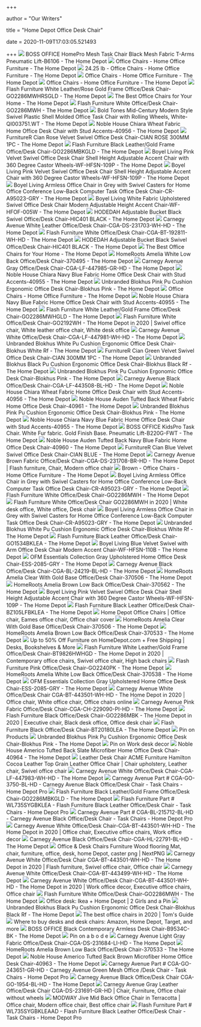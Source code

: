 +++
        
author = "Our Writers"
        
title = "Home Depot Office Desk Chair"
        
date = 2020-11-09T17:03:05.521493
        
+++
[ ![](https://images.homedepot-static.com/productImages/3188d23e-e8a8-4ddf-8977-1c2f05714489/svn/black-boss-office-task-chairs-b6106-64_600.jpg)](https://images.homedepot-static.com/productImages/3188d23e-e8a8-4ddf-8977-1c2f05714489/svn/black-boss-office-task-chairs-b6106-64_600.jpg) BOSS OFFICE HomePro Mesh Task Chair Black Mesh Fabric T-Arms Pneumatic  Lift-B6106 - The Home Depot
[ ![](https://images.homedepot-static.com/productImages/5a03a3db-4715-41cf-805b-68a107211b0f/svn/black-merax-ergonomic-chairs-pp190218aaa-64_400.jpg)](https://images.homedepot-static.com/productImages/5a03a3db-4715-41cf-805b-68a107211b0f/svn/black-merax-ergonomic-chairs-pp190218aaa-64_400.jpg) Office Chairs - Home Office Furniture - The Home Depot
[ ![](https://images.homedepot-static.com/productImages/d15440d2-0490-4456-9ea7-cd79f4134ecf/svn/gray-boyel-living-office-chairs-wf-hfsn-101g-64_400.jpg)](https://images.homedepot-static.com/productImages/d15440d2-0490-4456-9ea7-cd79f4134ecf/svn/gray-boyel-living-office-chairs-wf-hfsn-101g-64_400.jpg) 24.25 lb - Office Chairs - Home Office Furniture - The Home Depot
[ ![](https://images.homedepot-static.com/productImages/11f6993d-5844-4f56-9be3-6124ea45fdd6/svn/walnut-brown-linon-home-decor-office-chairs-178403nat01u-64_400.jpg)](https://images.homedepot-static.com/productImages/11f6993d-5844-4f56-9be3-6124ea45fdd6/svn/walnut-brown-linon-home-decor-office-chairs-178403nat01u-64_400.jpg) Office Chairs - Home Office Furniture - The Home Depot
[ ![](https://images.homedepot-static.com/productImages/fc5218e5-1c1f-4884-9fb7-1efcd499b4bd/svn/black-merax-ergonomic-chairs-pp189619baa-64_400.jpg)](https://images.homedepot-static.com/productImages/fc5218e5-1c1f-4884-9fb7-1efcd499b4bd/svn/black-merax-ergonomic-chairs-pp189619baa-64_400.jpg) Office Chairs - Home Office Furniture - The Home Depot
[ ![](https://images.homedepot-static.com/productImages/463ea4de-d661-4da8-bc50-e598bb7fe277/svn/white-leather-rose-gold-frame-flash-furniture-office-chairs-go2286mwhrsgld-64_600.jpg)](https://images.homedepot-static.com/productImages/463ea4de-d661-4da8-bc50-e598bb7fe277/svn/white-leather-rose-gold-frame-flash-furniture-office-chairs-go2286mwhrsgld-64_600.jpg) Flash Furniture White Leather/Rose Gold Frame Office/Desk Chair-GO2286MWHRSGLD  - The Home Depot
[ ![](https://contentgrid.homedepot-static.com/hdus/en_US/DTCCOMNEW/Articles/best-office-chairs-section-1.jpg)](https://contentgrid.homedepot-static.com/hdus/en_US/DTCCOMNEW/Articles/best-office-chairs-section-1.jpg) The Best Office Chairs for Your Home - The Home Depot
[ ![](https://images.homedepot-static.com/productImages/490956a1-d13a-47a8-9c84-a651796f253a/svn/white-flash-furniture-office-chairs-go2286mwh-31_600.jpg)](https://images.homedepot-static.com/productImages/490956a1-d13a-47a8-9c84-a651796f253a/svn/white-flash-furniture-office-chairs-go2286mwh-31_600.jpg) Flash Furniture White Office/Desk Chair-GO2286MWH - The Home Depot
[ ![](https://images.homedepot-static.com/productImages/cb8c27da-2aa1-4bef-9c1b-c577fb13645e/svn/1-white-bold-tones-office-chairs-qi003751-wt-e1_600.jpg)](https://images.homedepot-static.com/productImages/cb8c27da-2aa1-4bef-9c1b-c577fb13645e/svn/1-white-bold-tones-office-chairs-qi003751-wt-e1_600.jpg) Bold Tones Mid-Century Modern Style Swivel Plastic Shell Molded Office Task  Chair with Rolling Wheels, White-QI003751.WT - The Home Depot
[ ![](https://images.homedepot-static.com/productImages/c8aa229a-16c6-46da-8f1c-1659d86931ae/svn/wheat-and-chrome-silver-noble-house-office-chairs-40956-e1_600.jpg)](https://images.homedepot-static.com/productImages/c8aa229a-16c6-46da-8f1c-1659d86931ae/svn/wheat-and-chrome-silver-noble-house-office-chairs-40956-e1_600.jpg) Noble House Chiara Wheat Fabric Home Office Desk Chair with Stud  Accents-40956 - The Home Depot
[ ![](https://images.homedepot-static.com/productImages/343352b9-6a30-4761-a098-48dc656427fb/svn/pink-furniturer-office-chairs-cian-rose-300mm-1pc-64_600.jpg)](https://images.homedepot-static.com/productImages/343352b9-6a30-4761-a098-48dc656427fb/svn/pink-furniturer-office-chairs-cian-rose-300mm-1pc-64_600.jpg) FurnitureR Cian Rose Velvet Swivel Office Desk Chair-CIAN ROSE 300MM 1PC -  The Home Depot
[ ![](https://images.homedepot-static.com/productImages/0d15f951-cd75-4735-9a62-ee730ef1dc54/svn/black-leather-gold-frame-flash-furniture-office-chairs-go2286mbkgld-fa_600.jpg)](https://images.homedepot-static.com/productImages/0d15f951-cd75-4735-9a62-ee730ef1dc54/svn/black-leather-gold-frame-flash-furniture-office-chairs-go2286mbkgld-fa_600.jpg) Flash Furniture Black Leather/Gold Frame Office/Desk Chair-GO2286MBKGLD -  The Home Depot
[ ![](https://images.homedepot-static.com/productImages/c545b543-7efe-4c3d-925a-f88e6a11e975/svn/pink-boyel-living-office-chairs-wf-hfsn-109p-64_600.jpg)](https://images.homedepot-static.com/productImages/c545b543-7efe-4c3d-925a-f88e6a11e975/svn/pink-boyel-living-office-chairs-wf-hfsn-109p-64_600.jpg) Boyel Living Pink Velvet Swivel Office Desk Chair Shell Height Adjustable  Accent Chair with 360 Degree Castor Wheels-WF-HFSN-109P - The Home Depot
[ ![](https://images.homedepot-static.com/productImages/c4215cef-f489-487c-b4f0-8016f21bfccd/svn/pink-boyel-living-office-chairs-wf-hfsn-109p-c3_600.jpg)](https://images.homedepot-static.com/productImages/c4215cef-f489-487c-b4f0-8016f21bfccd/svn/pink-boyel-living-office-chairs-wf-hfsn-109p-c3_600.jpg) Boyel Living Pink Velvet Swivel Office Desk Chair Shell Height Adjustable  Accent Chair with 360 Degree Castor Wheels-WF-HFSN-109P - The Home Depot
[ ![](https://images.homedepot-static.com/productImages/7c16d3a9-9f6f-4c9a-ab5e-8eaeced4c7f8/svn/light-gray-boyel-living-task-chairs-cr-a95023-gry-64_600.jpg)](https://images.homedepot-static.com/productImages/7c16d3a9-9f6f-4c9a-ab5e-8eaeced4c7f8/svn/light-gray-boyel-living-task-chairs-cr-a95023-gry-64_600.jpg) Boyel Living Armless Office Chair in Grey with Swivel Casters for Home  Office Conference Low-Back Computer Task Office Desk Chair-CR-A95023-GRY -  The Home Depot
[ ![](https://images.homedepot-static.com/productImages/eea31105-a533-409d-844e-fe0887f966a3/svn/white-boyel-living-office-chairs-wf-hfof-005w-e1_600.jpg)](https://images.homedepot-static.com/productImages/eea31105-a533-409d-844e-fe0887f966a3/svn/white-boyel-living-office-chairs-wf-hfof-005w-e1_600.jpg) Boyel Living White Fabric Upholstered Swivel Office Desk Chair Modern  Adjustable Height Accent Chair-WF-HFOF-005W - The Home Depot
[ ![](https://images.homedepot-static.com/productImages/90509881-28a9-4234-94e1-cb3757d63bb0/svn/black-hodedah-task-chairs-hic401-black-64_600.jpg)](https://images.homedepot-static.com/productImages/90509881-28a9-4234-94e1-cb3757d63bb0/svn/black-hodedah-task-chairs-hic401-black-64_600.jpg) HODEDAH Adjustable Bucket Black Swivel Office/Desk Chair-HIC401 BLACK - The Home  Depot
[ ![](https://images.homedepot-static.com/productImages/86c6adf1-9830-4d26-8b28-955edf87784a/svn/white-leather-carnegy-avenue-office-chairs-cga-ds-231703-wh-hd-64_600.jpg)](https://images.homedepot-static.com/productImages/86c6adf1-9830-4d26-8b28-955edf87784a/svn/white-leather-carnegy-avenue-office-chairs-cga-ds-231703-wh-hd-64_600.jpg) Carnegy Avenue White Leather Office/Desk Chair-CGA-DS-231703-WH-HD - The Home  Depot
[ ![](https://images.homedepot-static.com/productImages/319c05c6-ceaf-4888-a4f8-e6533387c067/svn/white-flash-furniture-office-chairs-cga-bt-192811-wh-hd-76_600.jpg)](https://images.homedepot-static.com/productImages/319c05c6-ceaf-4888-a4f8-e6533387c067/svn/white-flash-furniture-office-chairs-cga-bt-192811-wh-hd-76_600.jpg) Flash Furniture White Office/Desk Chair-CGA-BT-192811-WH-HD - The Home Depot
[ ![](https://images.homedepot-static.com/productImages/ab836224-6c50-4efa-927a-fc12e6bcb1e8/svn/black-hodedah-task-chairs-hic401-black-c3_600.jpg)](https://images.homedepot-static.com/productImages/ab836224-6c50-4efa-927a-fc12e6bcb1e8/svn/black-hodedah-task-chairs-hic401-black-c3_600.jpg) HODEDAH Adjustable Bucket Black Swivel Office/Desk Chair-HIC401 BLACK - The Home  Depot
[ ![](https://contentgrid.homedepot-static.com/hdus/en_US/DTCCOMNEW/Articles/best-office-chairs-hero.jpg)](https://contentgrid.homedepot-static.com/hdus/en_US/DTCCOMNEW/Articles/best-office-chairs-hero.jpg) The Best Office Chairs for Your Home - The Home Depot
[ ![](https://images.homedepot-static.com/productImages/5570f313-f6ae-4d0f-97f9-0187190f45bb/svn/white-homeroots-office-chairs-370495-64_600.jpg)](https://images.homedepot-static.com/productImages/5570f313-f6ae-4d0f-97f9-0187190f45bb/svn/white-homeroots-office-chairs-370495-64_600.jpg) HomeRoots Amelia White Low Back Office/Desk Chair-370495 - The Home Depot
[ ![](https://images.homedepot-static.com/productImages/a2c0beeb-cc37-441d-a066-e43fcacd4e07/svn/gray-carnegy-avenue-office-chairs-cga-lf-447985-gr-hd-64_600.jpg)](https://images.homedepot-static.com/productImages/a2c0beeb-cc37-441d-a066-e43fcacd4e07/svn/gray-carnegy-avenue-office-chairs-cga-lf-447985-gr-hd-64_600.jpg) Carnegy Avenue Gray Office/Desk Chair-CGA-LF-447985-GR-HD - The Home Depot
[ ![](https://images.homedepot-static.com/productImages/030d8c3c-7f5a-4b0d-9717-6ce3c19db3f9/svn/navy-blue-and-chrome-silver-noble-house-office-chairs-40955-64_600.jpg)](https://images.homedepot-static.com/productImages/030d8c3c-7f5a-4b0d-9717-6ce3c19db3f9/svn/navy-blue-and-chrome-silver-noble-house-office-chairs-40955-64_600.jpg) Noble House Chiara Navy Blue Fabric Home Office Desk Chair with Stud  Accents-40955 - The Home Depot
[ ![](https://images.homedepot-static.com/productImages/e66809b6-9ea8-421e-acee-5f0cd9b03231/svn/pink-office-chairs-blokhus-pink-76_600.jpg)](https://images.homedepot-static.com/productImages/e66809b6-9ea8-421e-acee-5f0cd9b03231/svn/pink-office-chairs-blokhus-pink-76_600.jpg) Unbranded Blokhus Pink Pu Cushion Ergonomic Office Desk Chair-Blokhus Pink  - The Home Depot
[ ![](https://images.homedepot-static.com/productImages/34455cb5-acdc-4aa7-84aa-38c0e060d126/svn/black-hodedah-task-chairs-hi-1011-64_400.jpg)](https://images.homedepot-static.com/productImages/34455cb5-acdc-4aa7-84aa-38c0e060d126/svn/black-hodedah-task-chairs-hi-1011-64_400.jpg) Office Chairs - Home Office Furniture - The Home Depot
[ ![](https://images.homedepot-static.com/productImages/c149a008-e9a9-4b2c-9ce3-594cca9a611f/svn/navy-blue-and-chrome-silver-noble-house-office-chairs-40955-e1_600.jpg)](https://images.homedepot-static.com/productImages/c149a008-e9a9-4b2c-9ce3-594cca9a611f/svn/navy-blue-and-chrome-silver-noble-house-office-chairs-40955-e1_600.jpg) Noble House Chiara Navy Blue Fabric Home Office Desk Chair with Stud  Accents-40955 - The Home Depot
[ ![](https://images.homedepot-static.com/productImages/85b81ea6-2fc0-4e46-8035-669a91c2b12c/svn/white-leather-gold-frame-flash-furniture-office-chairs-go2286mwhgld-31_600.jpg)](https://images.homedepot-static.com/productImages/85b81ea6-2fc0-4e46-8035-669a91c2b12c/svn/white-leather-gold-frame-flash-furniture-office-chairs-go2286mwhgld-31_600.jpg) Flash Furniture White Leather/Gold Frame Office/Desk Chair-GO2286MWHGLD -  The Home Depot
[ ![](https://i.pinimg.com/originals/34/51/34/345134b449b74013eb02834699bc5801.jpg)](https://i.pinimg.com/originals/34/51/34/345134b449b74013eb02834699bc5801.jpg) Flash Furniture White Office/Desk Chair-GO2192WH - The Home Depot in 2020 | Swivel  office chair, White leather office chair, White desk office
[ ![](https://images.homedepot-static.com/productImages/bb611167-791f-401e-a131-73e044703e8b/svn/white-carnegy-avenue-office-chairs-cga-lf-447981-wh-hd-64_600.jpg)](https://images.homedepot-static.com/productImages/bb611167-791f-401e-a131-73e044703e8b/svn/white-carnegy-avenue-office-chairs-cga-lf-447981-wh-hd-64_600.jpg) Carnegy Avenue White Office/Desk Chair-CGA-LF-447981-WH-HD - The Home Depot
[ ![](https://images.homedepot-static.com/productImages/417d9098-a874-483c-8b17-0ab720ca63d0/svn/white-office-chairs-blokhus-white-rf-e1_600.jpg)](https://images.homedepot-static.com/productImages/417d9098-a874-483c-8b17-0ab720ca63d0/svn/white-office-chairs-blokhus-white-rf-e1_600.jpg) Unbranded Blokhus White Pu Cushion Ergonomic Office Desk Chair-Blokhus  White Rf - The Home Depot
[ ![](https://images.homedepot-static.com/productImages/fcbad572-2b03-40f2-a442-b114765d17c0/svn/green-furniturer-office-chairs-cian-300mm-1pc-66_600.jpg)](https://images.homedepot-static.com/productImages/fcbad572-2b03-40f2-a442-b114765d17c0/svn/green-furniturer-office-chairs-cian-300mm-1pc-66_600.jpg) FurnitureR Cian Green Velvet Swivel Office Desk Chair-CIAN 300MM 1PC - The Home  Depot
[ ![](https://images.homedepot-static.com/productImages/75710882-0c7f-4fb5-bb18-1f393043e5ce/svn/black-office-chairs-blokhus-black-rf-64_600.jpg)](https://images.homedepot-static.com/productImages/75710882-0c7f-4fb5-bb18-1f393043e5ce/svn/black-office-chairs-blokhus-black-rf-64_600.jpg) Unbranded Blokhus Black Pu Cushion Ergonomic Office Desk Chair-Blokhus  Black Rf - The Home Depot
[ ![](https://images.homedepot-static.com/productImages/85e6a33a-6849-4eed-9cf7-37139b9f9ea7/svn/pink-office-chairs-blokhus-pink-77_600.jpg)](https://images.homedepot-static.com/productImages/85e6a33a-6849-4eed-9cf7-37139b9f9ea7/svn/pink-office-chairs-blokhus-pink-77_600.jpg) Unbranded Blokhus Pink Pu Cushion Ergonomic Office Desk Chair-Blokhus Pink  - The Home Depot
[ ![](https://images.homedepot-static.com/productImages/e7ebbb51-b23c-41f3-948a-1dc039925d74/svn/black-carnegy-avenue-office-chairs-cga-lf-443508-bl-hd-64_600.jpg)](https://images.homedepot-static.com/productImages/e7ebbb51-b23c-41f3-948a-1dc039925d74/svn/black-carnegy-avenue-office-chairs-cga-lf-443508-bl-hd-64_600.jpg) Carnegy Avenue Black Office/Desk Chair-CGA-LF-443508-BL-HD - The Home Depot
[ ![](https://images.homedepot-static.com/productImages/1f0b70ef-2a85-4118-b2c3-61ecba9d7f8e/svn/wheat-and-chrome-silver-noble-house-office-chairs-40956-40_600.jpg)](https://images.homedepot-static.com/productImages/1f0b70ef-2a85-4118-b2c3-61ecba9d7f8e/svn/wheat-and-chrome-silver-noble-house-office-chairs-40956-40_600.jpg) Noble House Chiara Wheat Fabric Home Office Desk Chair with Stud  Accents-40956 - The Home Depot
[ ![](https://images.homedepot-static.com/productImages/2dbe68da-9fca-4ab4-be5e-81f7d419bf30/svn/wheat-and-chrome-silver-noble-house-office-chairs-40961-31_600.jpg)](https://images.homedepot-static.com/productImages/2dbe68da-9fca-4ab4-be5e-81f7d419bf30/svn/wheat-and-chrome-silver-noble-house-office-chairs-40961-31_600.jpg) Noble House Auden Tufted Back Wheat Fabric Home Office Desk Chair-40961 -  The Home Depot
[ ![](https://images.homedepot-static.com/productImages/3b1ac769-b4cb-4da1-92e7-c5010042264e/svn/pink-office-chairs-blokhus-pink-31_600.jpg)](https://images.homedepot-static.com/productImages/3b1ac769-b4cb-4da1-92e7-c5010042264e/svn/pink-office-chairs-blokhus-pink-31_600.jpg) Unbranded Blokhus Pink Pu Cushion Ergonomic Office Desk Chair-Blokhus Pink  - The Home Depot
[ ![](https://images.homedepot-static.com/productImages/064fb43d-7408-42a2-88db-0cc3616aadac/svn/navy-blue-and-chrome-silver-noble-house-office-chairs-40955-40_600.jpg)](https://images.homedepot-static.com/productImages/064fb43d-7408-42a2-88db-0cc3616aadac/svn/navy-blue-and-chrome-silver-noble-house-office-chairs-40955-40_600.jpg) Noble House Chiara Navy Blue Fabric Home Office Desk Chair with Stud  Accents-40955 - The Home Depot
[ ![](https://images.homedepot-static.com/productImages/b614e8b0-bf98-41cb-a94c-d31d90716320/svn/white-boss-office-task-chairs-b220g-fwt-31_600.jpg)](https://images.homedepot-static.com/productImages/b614e8b0-bf98-41cb-a94c-d31d90716320/svn/white-boss-office-task-chairs-b220g-fwt-31_600.jpg) BOSS OFFICE KidsPro Task Chair. White Fur fabric. Gold Finish Base.  Pneumatic Lift-B220G-FWT - The Home Depot
[ ![](https://images.homedepot-static.com/productImages/4f7343d5-a7f3-4f03-b151-b2d57e856207/svn/navy-blue-and-chrome-silver-noble-house-office-chairs-40960-40_600.jpg)](https://images.homedepot-static.com/productImages/4f7343d5-a7f3-4f03-b151-b2d57e856207/svn/navy-blue-and-chrome-silver-noble-house-office-chairs-40960-40_600.jpg) Noble House Auden Tufted Back Navy Blue Fabric Home Office Desk Chair-40960  - The Home Depot
[ ![](https://images.homedepot-static.com/productImages/a8215be0-eb4a-4dbd-b717-150be137f642/svn/blue-furniturer-office-chairs-cian-blue-31_600.jpg)](https://images.homedepot-static.com/productImages/a8215be0-eb4a-4dbd-b717-150be137f642/svn/blue-furniturer-office-chairs-cian-blue-31_600.jpg) FurnitureR Cian Blue Velvet Swivel Office Desk Chair-CIAN BLUE - The Home  Depot
[ ![](https://i.pinimg.com/originals/ad/fc/7e/adfc7e56e35534cc5fa9a2b404ed3989.jpg)](https://i.pinimg.com/originals/ad/fc/7e/adfc7e56e35534cc5fa9a2b404ed3989.jpg) Carnegy Avenue Brown Fabric Office/Desk Chair-CGA-DS-231708-BR-HD - The Home  Depot | Flash furniture, Chair, Modern office chair
[ ![](https://images.homedepot-static.com/productImages/2b27335a-e24c-4b44-9d75-deeb87582bc7/svn/coffee-brown-walnut-la-z-boy-executive-chairs-45764-64_1000.jpg)](https://images.homedepot-static.com/productImages/2b27335a-e24c-4b44-9d75-deeb87582bc7/svn/coffee-brown-walnut-la-z-boy-executive-chairs-45764-64_1000.jpg) Brown - Office Chairs - Home Office Furniture - The Home Depot
[ ![](https://images.homedepot-static.com/productImages/31252a7c-3aa6-45fc-b514-5ddffce3245a/svn/light-gray-boyel-living-task-chairs-cr-a95023-gry-e1_600.jpg)](https://images.homedepot-static.com/productImages/31252a7c-3aa6-45fc-b514-5ddffce3245a/svn/light-gray-boyel-living-task-chairs-cr-a95023-gry-e1_600.jpg) Boyel Living Armless Office Chair in Grey with Swivel Casters for Home  Office Conference Low-Back Computer Task Office Desk Chair-CR-A95023-GRY -  The Home Depot
[ ![](https://images.homedepot-static.com/productImages/0a57828e-daa1-4b08-bd00-7d0a2fef6d94/svn/white-flash-furniture-office-chairs-go2286mwh-e1_600.jpg)](https://images.homedepot-static.com/productImages/0a57828e-daa1-4b08-bd00-7d0a2fef6d94/svn/white-flash-furniture-office-chairs-go2286mwh-e1_600.jpg) Flash Furniture White Office/Desk Chair-GO2286MWH - The Home Depot
[ ![](https://i.pinimg.com/736x/ac/42/02/ac420285c79250b47a939a7f15076a1e.jpg)](https://i.pinimg.com/736x/ac/42/02/ac420285c79250b47a939a7f15076a1e.jpg) Flash Furniture White Office/Desk Chair GO2286MWH in 2020 | White desk  office, White office, Desk chair
[ ![](https://images.homedepot-static.com/productImages/9b1a4f12-7f49-4073-bdf1-597eb8dd90d6/svn/light-gray-boyel-living-task-chairs-cr-a95023-gry-44_600.jpg)](https://images.homedepot-static.com/productImages/9b1a4f12-7f49-4073-bdf1-597eb8dd90d6/svn/light-gray-boyel-living-task-chairs-cr-a95023-gry-44_600.jpg) Boyel Living Armless Office Chair in Grey with Swivel Casters for Home  Office Conference Low-Back Computer Task Office Desk Chair-CR-A95023-GRY -  The Home Depot
[ ![](https://images.homedepot-static.com/productImages/ab77442a-5686-4638-9a3b-d7a96e463962/svn/white-office-chairs-blokhus-white-rf-31_600.jpg)](https://images.homedepot-static.com/productImages/ab77442a-5686-4638-9a3b-d7a96e463962/svn/white-office-chairs-blokhus-white-rf-31_600.jpg) Unbranded Blokhus White Pu Cushion Ergonomic Office Desk Chair-Blokhus  White Rf - The Home Depot
[ ![](https://images.homedepot-static.com/productImages/2616c358-f833-4e7c-a273-872258e02270/svn/black-leather-flash-furniture-executive-chairs-go1534bklea-64_600.jpg)](https://images.homedepot-static.com/productImages/2616c358-f833-4e7c-a273-872258e02270/svn/black-leather-flash-furniture-executive-chairs-go1534bklea-64_600.jpg) Flash Furniture Black Leather Office/Desk Chair-GO1534BKLEA - The Home Depot
[ ![](https://images.homedepot-static.com/productImages/2d43b051-defb-41e3-bf0b-36ccf6cb5448/svn/blue-boyel-living-office-chairs-wf-hfsn-110b-fa_600.jpg)](https://images.homedepot-static.com/productImages/2d43b051-defb-41e3-bf0b-36ccf6cb5448/svn/blue-boyel-living-office-chairs-wf-hfsn-110b-fa_600.jpg) Boyel Living Blue Velvet Swivel with Arm Office Desk Chair Modern Accent  Chair-WF-HFSN-110B - The Home Depot
[ ![](https://images.homedepot-static.com/productImages/b476800d-55f4-403c-a255-981d90aed1bd/svn/grey-ofm-office-chairs-ess-2085-gry-64_600.jpg)](https://images.homedepot-static.com/productImages/b476800d-55f4-403c-a255-981d90aed1bd/svn/grey-ofm-office-chairs-ess-2085-gry-64_600.jpg) OFM Essentials Collection Gray Upholstered Home Office Desk Chair-ESS-2085-GRY  - The Home Depot
[ ![](https://images.homedepot-static.com/productImages/69986bc5-48b0-4990-a2d6-03586fe38a90/svn/black-carnegy-avenue-ergonomic-chairs-cga-bl-24219-bl-hd-64_600.jpg)](https://images.homedepot-static.com/productImages/69986bc5-48b0-4990-a2d6-03586fe38a90/svn/black-carnegy-avenue-ergonomic-chairs-cga-bl-24219-bl-hd-64_600.jpg) Carnegy Avenue Black Office/Desk Chair-CGA-BL-24219-BL-HD - The Home Depot
[ ![](https://images.homedepot-static.com/productImages/4e166eee-9bbc-49e9-89ca-136c5aff5440/svn/clear-homeroots-office-chairs-370506-c3_600.jpg)](https://images.homedepot-static.com/productImages/4e166eee-9bbc-49e9-89ca-136c5aff5440/svn/clear-homeroots-office-chairs-370506-c3_600.jpg) HomeRoots Amelia Clear With Gold Base Office/Desk Chair-370506 - The Home  Depot
[ ![](https://images.homedepot-static.com/productImages/de6ebdb7-e3ef-4255-b3ee-e2a5e6c64dd9/svn/brown-homeroots-office-chairs-370562-44_600.jpg)](https://images.homedepot-static.com/productImages/de6ebdb7-e3ef-4255-b3ee-e2a5e6c64dd9/svn/brown-homeroots-office-chairs-370562-44_600.jpg) HomeRoots Amelia Brown Low Back Office/Desk Chair-370562 - The Home Depot
[ ![](https://images.homedepot-static.com/productImages/6fa62069-35b6-4efc-9b7d-f1bb38b06da6/svn/pink-boyel-living-office-chairs-wf-hfsn-109p-31_600.jpg)](https://images.homedepot-static.com/productImages/6fa62069-35b6-4efc-9b7d-f1bb38b06da6/svn/pink-boyel-living-office-chairs-wf-hfsn-109p-31_600.jpg) Boyel Living Pink Velvet Swivel Office Desk Chair Shell Height Adjustable  Accent Chair with 360 Degree Castor Wheels-WF-HFSN-109P - The Home Depot
[ ![](https://images.homedepot-static.com/productImages/3dd7b7e0-1a0d-40e6-8306-23c7b8d02640/svn/black-leather-flash-furniture-guest-office-chairs-bz105lfbklea-64_600.jpg)](https://images.homedepot-static.com/productImages/3dd7b7e0-1a0d-40e6-8306-23c7b8d02640/svn/black-leather-flash-furniture-guest-office-chairs-bz105lfbklea-64_600.jpg) Flash Furniture Black Leather Office/Desk Chair-BZ105LFBKLEA - The Home  Depot
[ ![](https://i.pinimg.com/originals/75/8f/6f/758f6f68b429b5678666bc6148c29e11.jpg)](https://i.pinimg.com/originals/75/8f/6f/758f6f68b429b5678666bc6148c29e11.jpg) Home Depot Office Chairs | Office chair, Eames office chair, Office chair  cover
[ ![](https://images.homedepot-static.com/productImages/1a698c42-324d-4529-9e7a-dc66ddef7585/svn/clear-homeroots-office-chairs-370506-31_600.jpg)](https://images.homedepot-static.com/productImages/1a698c42-324d-4529-9e7a-dc66ddef7585/svn/clear-homeroots-office-chairs-370506-31_600.jpg) HomeRoots Amelia Clear With Gold Base Office/Desk Chair-370506 - The Home  Depot
[ ![](https://images.homedepot-static.com/productImages/55142553-9144-4016-b9ef-4a34a172356c/svn/brown-homeroots-office-chairs-370533-64_600.jpg)](https://images.homedepot-static.com/productImages/55142553-9144-4016-b9ef-4a34a172356c/svn/brown-homeroots-office-chairs-370533-64_600.jpg) HomeRoots Amelia Brown Low Back Office/Desk Chair-370533 - The Home Depot
[ ![](https://hip2save.com/wp-content/uploads/2020/07/Blokhus-Cushion-Ergonomic-Office-Desk-Chair-1.jpg?resize=1024%2C538&strip=all)](https://hip2save.com/wp-content/uploads/2020/07/Blokhus-Cushion-Ergonomic-Office-Desk-Chair-1.jpg?resize=1024%2C538&strip=all) Up to 50% Off Furniture on HomeDepot.com + Free Shipping | Desks,  Bookshelves & More
[ ![](https://i.pinimg.com/474x/ac/44/45/ac4445bbceeeeb8f6dd49ce2ed3a9cae.jpg)](https://i.pinimg.com/474x/ac/44/45/ac4445bbceeeeb8f6dd49ce2ed3a9cae.jpg) Flash Furniture White Leather/Gold Frame Office/Desk Chair-BT9826HWHGD -  The Home Depot in 2020 | Contemporary office chairs, Swivel office chair,  High back chairs
[ ![](https://images.homedepot-static.com/productImages/aed9c765-3df6-4c79-954a-4fd70fedf7ea/svn/pink-flash-furniture-office-chairs-go2240pk-66_600.jpg)](https://images.homedepot-static.com/productImages/aed9c765-3df6-4c79-954a-4fd70fedf7ea/svn/pink-flash-furniture-office-chairs-go2240pk-66_600.jpg) Flash Furniture Pink Office/Desk Chair-GO2240PK - The Home Depot
[ ![](https://images.homedepot-static.com/productImages/0c117d6c-6da0-40ab-b65f-1eec952a6f90/svn/white-homeroots-office-chairs-370538-31_600.jpg)](https://images.homedepot-static.com/productImages/0c117d6c-6da0-40ab-b65f-1eec952a6f90/svn/white-homeroots-office-chairs-370538-31_600.jpg) HomeRoots Amelia White Low Back Office/Desk Chair-370538 - The Home Depot
[ ![](https://images.homedepot-static.com/productImages/7468715f-f254-476b-946a-d2acfac58617/svn/grey-ofm-office-chairs-ess-2085-gry-c3_600.jpg)](https://images.homedepot-static.com/productImages/7468715f-f254-476b-946a-d2acfac58617/svn/grey-ofm-office-chairs-ess-2085-gry-c3_600.jpg) OFM Essentials Collection Gray Upholstered Home Office Desk Chair-ESS-2085-GRY  - The Home Depot
[ ![](https://i.pinimg.com/474x/66/a0/9e/66a09e8073340153db63d7e2e6195e36.jpg)](https://i.pinimg.com/474x/66/a0/9e/66a09e8073340153db63d7e2e6195e36.jpg) Carnegy Avenue White Office/Desk Chair CGA-BT-443501-WH-HD - The Home Depot  in 2020 | Office chair, White office chair, Office chairs online
[ ![](https://images.homedepot-static.com/productImages/8a29a53e-66b5-4359-9e80-d9149b596ae8/svn/pink-carnegy-avenue-office-chairs-cga-ch-229090-pi-hd-64_600.jpg)](https://images.homedepot-static.com/productImages/8a29a53e-66b5-4359-9e80-d9149b596ae8/svn/pink-carnegy-avenue-office-chairs-cga-ch-229090-pi-hd-64_600.jpg) Carnegy Avenue Pink Fabric Office/Desk Chair-CGA-CH-229090-PI-HD - The Home  Depot
[ ![](https://i.pinimg.com/originals/2e/ad/10/2ead10db94cba0c50671a2de84499448.jpg)](https://i.pinimg.com/originals/2e/ad/10/2ead10db94cba0c50671a2de84499448.jpg) Flash Furniture Black Office/Desk Chair-GO2286MBK - The Home Depot in 2020  | Executive chair, Black desk office, Office desk chair
[ ![](https://images.homedepot-static.com/productImages/47f4749b-1362-4121-acf8-8e8bc1af3959/svn/black-leather-mesh-flash-furniture-ergonomic-chairs-bt20180lea-64_600.jpg)](https://images.homedepot-static.com/productImages/47f4749b-1362-4121-acf8-8e8bc1af3959/svn/black-leather-mesh-flash-furniture-ergonomic-chairs-bt20180lea-64_600.jpg) Flash Furniture Black Office/Desk Chair-BT20180LEA - The Home Depot
[ ![](https://i.pinimg.com/originals/ca/f8/b3/caf8b3212ea23838546571763584df65.jpg)](https://i.pinimg.com/originals/ca/f8/b3/caf8b3212ea23838546571763584df65.jpg) Pin on Products
[ ![](https://images.homedepot-static.com/productImages/b5a02f9b-ec5b-414c-a7a9-d7115883deb2/svn/pink-office-chairs-blokhus-pink-1f_600.jpg)](https://images.homedepot-static.com/productImages/b5a02f9b-ec5b-414c-a7a9-d7115883deb2/svn/pink-office-chairs-blokhus-pink-1f_600.jpg) Unbranded Blokhus Pink Pu Cushion Ergonomic Office Desk Chair-Blokhus Pink  - The Home Depot
[ ![](https://i.pinimg.com/474x/65/2d/cd/652dcdda6777735f20045f7ac8920260.jpg)](https://i.pinimg.com/474x/65/2d/cd/652dcdda6777735f20045f7ac8920260.jpg) Pin on Work desk decor
[ ![](https://images.homedepot-static.com/productImages/4980c7f7-7fe1-42d5-8f5f-842971293ae3/svn/slate-and-chrome-silver-noble-house-office-chairs-40964-64_600.jpg)](https://images.homedepot-static.com/productImages/4980c7f7-7fe1-42d5-8f5f-842971293ae3/svn/slate-and-chrome-silver-noble-house-office-chairs-40964-64_600.jpg) Noble House Americo Tufted Back Slate Microfiber Home Office Desk Chair-40964  - The Home Depot
[ ![](https://i.pinimg.com/originals/0f/6a/60/0f6a60967caf0060ef2ee8f5c9f1d232.jpg)](https://i.pinimg.com/originals/0f/6a/60/0f6a60967caf0060ef2ee8f5c9f1d232.jpg) Leather Desk Chair ACME Furniture Hamilton Cocoa Leather Top Grain Leather Office  Chair | Chair upholstery, Leather chair, Swivel office chair
[ ![](https://images.homedepot-static.com/productImages/64f832d4-bac2-4e9b-876b-f02bfaec9a70/svn/white-carnegy-avenue-office-chairs-cga-lf-447983-wh-hd-64_600.jpg)](https://images.homedepot-static.com/productImages/64f832d4-bac2-4e9b-876b-f02bfaec9a70/svn/white-carnegy-avenue-office-chairs-cga-lf-447983-wh-hd-64_600.jpg) Carnegy Avenue White Office/Desk Chair-CGA-LF-447983-WH-HD - The Home Depot
[ ![](https://content.interlinebrands.com/product/Image/Detail/10123/308687743_usn.jpg)](https://content.interlinebrands.com/product/Image/Detail/10123/308687743_usn.jpg) Carnegy Avenue Part # CGA-GO-3750-BL-HD - Carnegy Avenue Black Office/Desk  Chair - Task Chairs - Home Depot Pro
[ ![](https://images.homedepot-static.com/productImages/627305c4-e535-431d-a1c4-83e55cac3f0d/svn/black-leather-gold-frame-flash-furniture-office-chairs-go2286mbkgld-31_600.jpg)](https://images.homedepot-static.com/productImages/627305c4-e535-431d-a1c4-83e55cac3f0d/svn/black-leather-gold-frame-flash-furniture-office-chairs-go2286mbkgld-31_600.jpg) Flash Furniture Black Leather/Gold Frame Office/Desk Chair-GO2286MBKGLD -  The Home Depot
[ ![](https://content.interlinebrands.com/product/Image/Detail/10122/305701759_usn.jpg)](https://content.interlinebrands.com/product/Image/Detail/10122/305701759_usn.jpg) Flash Furniture Part # WL735SYGBKLEA - Flash Furniture Black Leather Office/Desk  Chair - Task Chairs - Home Depot Pro
[ ![](https://content.interlinebrands.com/product/Image/Detail/10123/308685410_usn.jpg)](https://content.interlinebrands.com/product/Image/Detail/10123/308685410_usn.jpg) Carnegy Avenue Part # CGA-BL-215712-BL-HD - Carnegy Avenue Black Office/Desk  Chair - Task Chairs - Home Depot Pro
[ ![](https://i.pinimg.com/736x/38/56/c8/3856c80dede6e639ae451a96c92fa4d1.jpg)](https://i.pinimg.com/736x/38/56/c8/3856c80dede6e639ae451a96c92fa4d1.jpg) Carnegy Avenue White Office/Desk Chair-CGA-BT-443501-WH-HD - The Home Depot  in 2020 | Office chair, Executive office chairs, Work office decor
[ ![](https://images.homedepot-static.com/productImages/d843b2cd-f6cc-4afe-af51-5167735d18fa/svn/black-carnegy-avenue-ergonomic-chairs-cga-hl-22791-bl-hd-64_600.jpg)](https://images.homedepot-static.com/productImages/d843b2cd-f6cc-4afe-af51-5167735d18fa/svn/black-carnegy-avenue-ergonomic-chairs-cga-hl-22791-bl-hd-64_600.jpg) Carnegy Avenue Black Office/Desk Chair-CGA-HL-22791-BL-HD - The Home Depot
[ ![](https://n7.nextpng.com/sticker-png/908/996/sticker-png-office-desk-chairs-furniture-wood-flooring-mat-chair-furniture-office-desk-home-depot.png)](https://n7.nextpng.com/sticker-png/908/996/sticker-png-office-desk-chairs-furniture-wood-flooring-mat-chair-furniture-office-desk-home-depot.png) Office & Desk Chairs Furniture Wood flooring Mat, chair, furniture, office,  desk, home Depot, caster png | NextPNG
[ ![](https://i.pinimg.com/736x/b7/fc/6c/b7fc6c4acb63e74e898f20ac308a0720.jpg)](https://i.pinimg.com/736x/b7/fc/6c/b7fc6c4acb63e74e898f20ac308a0720.jpg) Carnegy Avenue White Office/Desk Chair CGA-BT-443501-WH-HD - The Home Depot  in 2020 | Flash furniture, Swivel office chair, Office chair
[ ![](https://images.homedepot-static.com/productImages/9bf9e9ad-08cd-462b-9e4b-75817c6171ff/svn/white-carnegy-avenue-office-chairs-cga-bt-443499-wh-hd-64_600.jpg)](https://images.homedepot-static.com/productImages/9bf9e9ad-08cd-462b-9e4b-75817c6171ff/svn/white-carnegy-avenue-office-chairs-cga-bt-443499-wh-hd-64_600.jpg) Carnegy Avenue White Office/Desk Chair-CGA-BT-443499-WH-HD - The Home Depot
[ ![](https://i.pinimg.com/736x/f2/36/54/f236542fc5d723d8b4cc7e0e71dc3964.jpg)](https://i.pinimg.com/736x/f2/36/54/f236542fc5d723d8b4cc7e0e71dc3964.jpg) Carnegy Avenue White Office/Desk Chair-CGA-BT-443501-WH-HD - The Home Depot  in 2020 | Work office decor, Executive office chairs, Office chair
[ ![](https://images.homedepot-static.com/productImages/ab0e9070-216b-481a-a705-24e68633645a/svn/white-flash-furniture-office-chairs-go2286mwh-fa_600.jpg)](https://images.homedepot-static.com/productImages/ab0e9070-216b-481a-a705-24e68633645a/svn/white-flash-furniture-office-chairs-go2286mwh-fa_600.jpg) Flash Furniture White Office/Desk Chair-GO2286MWH - The Home Depot
[ ![](http://www.2girlsandapin.com/wp-content/uploads/2012/10/Original_pin1.jpg)](http://www.2girlsandapin.com/wp-content/uploads/2012/10/Original_pin1.jpg) Office desk: Ikea + Home Depot | 2 Girls and a Pin
[ ![](https://images.homedepot-static.com/productImages/56b442dc-cdd0-4aaa-8e76-aa1b23ad6c28/svn/black-office-chairs-blokhus-black-rf-e1_600.jpg)](https://images.homedepot-static.com/productImages/56b442dc-cdd0-4aaa-8e76-aa1b23ad6c28/svn/black-office-chairs-blokhus-black-rf-e1_600.jpg) Unbranded Blokhus Black Pu Cushion Ergonomic Office Desk Chair-Blokhus  Black Rf - The Home Depot
[ ![](https://cdn.mos.cms.futurecdn.net/chg3AGHkpwVFcZeK26TKuA.jpg)](https://cdn.mos.cms.futurecdn.net/chg3AGHkpwVFcZeK26TKuA.jpg) The best office chairs in 2020 | Tom's Guide
[ ![](https://www.gannett-cdn.com/presto/2020/09/02/USAT/57d62e51-6301-4b56-b3ee-894e8335171c-desk-desk-chair-hero.png?width=580&height=326&fit=bounds&auto=webp)](https://www.gannett-cdn.com/presto/2020/09/02/USAT/57d62e51-6301-4b56-b3ee-894e8335171c-desk-desk-chair-hero.png?width=580&height=326&fit=bounds&auto=webp) Where to buy desks and desk chairs: Amazon, Home Depot, Target, and more
[ ![](https://images.homedepot-static.com/productImages/f2ad754a-50c7-435b-809c-59c202481201/svn/black-boss-office-task-chairs-b9534c-bk-64_600.jpg)](https://images.homedepot-static.com/productImages/f2ad754a-50c7-435b-809c-59c202481201/svn/black-boss-office-task-chairs-b9534c-bk-64_600.jpg) BOSS OFFICE Black Contemporary Armless Desk Chair-B9534C-BK - The Home Depot
[ ![](https://i.pinimg.com/originals/50/7b/37/507b371e059be954ec537f899efa75cf.png)](https://i.pinimg.com/originals/50/7b/37/507b371e059be954ec537f899efa75cf.png) Pin on a b o d e
[ ![](https://images.homedepot-static.com/productImages/8a49a444-22f9-4382-88fa-08d1a167ce22/svn/light-gray-fabric-carnegy-avenue-office-chairs-cga-ds-231684-li-hd-64_600.jpg)](https://images.homedepot-static.com/productImages/8a49a444-22f9-4382-88fa-08d1a167ce22/svn/light-gray-fabric-carnegy-avenue-office-chairs-cga-ds-231684-li-hd-64_600.jpg) Carnegy Avenue Light Gray Fabric Office/Desk Chair-CGA-DS-231684-LI-HD -  The Home Depot
[ ![](https://images.homedepot-static.com/productImages/2942e933-18be-44b2-b7f8-82f5f379aece/svn/brown-homeroots-office-chairs-370533-31_600.jpg)](https://images.homedepot-static.com/productImages/2942e933-18be-44b2-b7f8-82f5f379aece/svn/brown-homeroots-office-chairs-370533-31_600.jpg) HomeRoots Amelia Brown Low Back Office/Desk Chair-370533 - The Home Depot
[ ![](https://images.homedepot-static.com/productImages/7b197d90-593e-431a-acaa-dec9565e9db7/svn/brown-and-chrome-silver-noble-house-office-chairs-40963-40_600.jpg)](https://images.homedepot-static.com/productImages/7b197d90-593e-431a-acaa-dec9565e9db7/svn/brown-and-chrome-silver-noble-house-office-chairs-40963-40_600.jpg) Noble House Americo Tufted Back Brown Microfiber Home Office Desk Chair-40963  - The Home Depot
[ ![](https://content.interlinebrands.com/product/Image/Detail/10122/308681252_usn.jpg)](https://content.interlinebrands.com/product/Image/Detail/10122/308681252_usn.jpg) Carnegy Avenue Part # CGA-GO-243651-GR-HD - Carnegy Avenue Green Mesh Office /Desk Chair - Task Chairs - Home Depot Pro
[ ![](https://images.homedepot-static.com/productImages/1ede766a-673c-4a88-8291-587da437df4f/svn/black-leather-mesh-carnegy-avenue-office-chairs-cga-bl-20410-bl-hd-64_600.jpg)](https://images.homedepot-static.com/productImages/1ede766a-673c-4a88-8291-587da437df4f/svn/black-leather-mesh-carnegy-avenue-office-chairs-cga-bl-20410-bl-hd-64_600.jpg) Carnegy Avenue Black Office/Desk Chair CGA-GO-1954-BL-HD - The Home Depot
[ ![](https://i.pinimg.com/originals/b1/25/bf/b125bf49b82fae9f270825a9ced4fc5b.jpg)](https://i.pinimg.com/originals/b1/25/bf/b125bf49b82fae9f270825a9ced4fc5b.jpg) Carnegy Avenue Gray Leather Office/Desk Chair CGA-DS-231691-GR-HD | Chair,  Furniture, Office chair without wheels
[ ![](https://i.pinimg.com/originals/e1/09/35/e10935d387827a7ca27fb2d239d7678e.jpg)](https://i.pinimg.com/originals/e1/09/35/e10935d387827a7ca27fb2d239d7678e.jpg) MODWAY Jive Mid Back Office Chair in Terracotta | Office chair, Modern office  chair, Best office chair
[ ![](https://content.interlinebrands.com/product/Image/Detail/10122/305701741_usn.jpg)](https://content.interlinebrands.com/product/Image/Detail/10122/305701741_usn.jpg) Flash Furniture Part # WL735SYGBKLEAAD - Flash Furniture Black Leather  Office/Desk Chair - Task Chairs - Home Depot Pro
